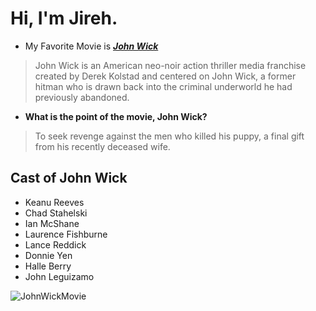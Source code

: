 # Hi, I'm Jireh.
- My Favorite Movie is [***John Wick***](https://www.imdb.com/title/tt2911666/)
> John Wick is an American neo-noir action thriller media franchise created by Derek Kolstad and centered on John Wick, a former hitman who is drawn back into the criminal underworld he had previously abandoned.

- **What is the point of the movie, John Wick?**
> To seek revenge against the men who killed his puppy, a final gift from his recently deceased wife.

## Cast of John Wick
- Keanu Reeves
- Chad Stahelski
- Ian McShane
- Laurence Fishburne
- Lance Reddick
- Donnie Yen
- Halle Berry
- John Leguizamo

![JohnWickMovie](https://github.com/jjszen123/app-dev/assets/153493380/9d84935b-05a4-4f0b-847c-46223a728526)
